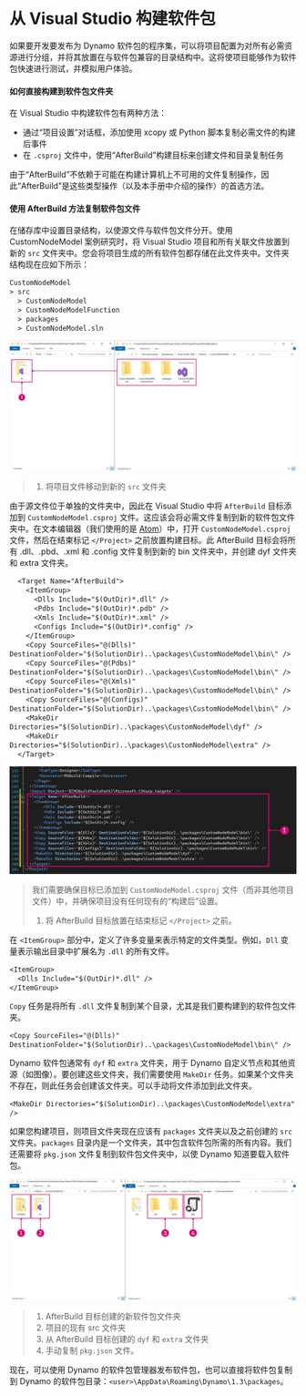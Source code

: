 # 从 Visual Studio 构建软件包 

如果要开发要发布为 Dynamo 软件包的程序集，可以将项目配置为对所有必需资源进行分组，并将其放置在与软件包兼容的目录结构中。这将使项目能够作为软件包快速进行测试，并模拟用户体验。

#### 如何直接构建到软件包文件夹 <a href="#how-to-build-directly-to-the-package-folder" id="how-to-build-directly-to-the-package-folder"></a>

在 Visual Studio 中构建软件包有两种方法：

* 通过“项目设置”对话框，添加使用 xcopy 或 Python 脚本复制必需文件的构建后事件
* 在 `.csproj` 文件中，使用“AfterBuild”构建目标来创建文件和目录复制任务

由于“AfterBuild”不依赖于可能在构建计算机上不可用的文件复制操作，因此“AfterBuild”是这些类型操作（以及本手册中介绍的操作）的首选方法。

#### 使用 AfterBuild 方法复制软件包文件 <a href="#copy-package-files-with-the-afterbuild-method" id="copy-package-files-with-the-afterbuild-method"></a>

在储存库中设置目录结构，以使源文件与软件包文件分开。使用 CustomNodeModel 案例研究时，将 Visual Studio 项目和所有关联文件放置到新的 `src` 文件夹中。您会将项目生成的所有软件包都存储在此文件夹中。文件夹结构现在应如下所示：

```
CustomNodeModel
> src
  > CustomNodeModel
  > CustomNodeModelFunction
  > packages
  > CustomNodeModel.sln
```

![移动项目文件](images/fe-proj-directory.jpg)

> 1. 将项目文件移动到新的 `src` 文件夹

由于源文件位于单独的文件夹中，因此在 Visual Studio 中将 `AfterBuild` 目标添加到 `CustomNodeModel.csproj` 文件。这应该会将必需文件复制到新的软件包文件夹中。在文本编辑器（我们使用的是 [Atom](https://atom.io)）中，打开 `CustomNodeModel.csproj` 文件，然后在结束标记 `</Project>` 之前放置构建目标。此 AfterBuild 目标会将所有 .dll、.pbd、.xml 和 .config 文件复制到新的 bin 文件夹中，并创建 dyf 文件夹和 extra 文件夹。

```
  <Target Name="AfterBuild">
    <ItemGroup>
      <Dlls Include="$(OutDir)*.dll" />
      <Pdbs Include="$(OutDir)*.pdb" />
      <Xmls Include="$(OutDir)*.xml" />
      <Configs Include="$(OutDir)*.config" />
    </ItemGroup>
    <Copy SourceFiles="@(Dlls)" DestinationFolder="$(SolutionDir)..\packages\CustomNodeModel\bin\" />
    <Copy SourceFiles="@(Pdbs)" DestinationFolder="$(SolutionDir)..\packages\CustomNodeModel\bin\" />
    <Copy SourceFiles="@(Xmls)" DestinationFolder="$(SolutionDir)..\packages\CustomNodeModel\bin\" />
    <Copy SourceFiles="@(Configs)" DestinationFolder="$(SolutionDir)..\packages\CustomNodeModel\bin\" />
    <MakeDir Directories="$(SolutionDir)..\packages\CustomNodeModel\dyf" />
    <MakeDir Directories="$(SolutionDir)..\packages\CustomNodeModel\extra" />
  </Target>
```

![放置 AfterBuild 目标](images/atom-afterbuild.jpg)

> 我们需要确保目标已添加到 `CustomNodeModel.csproj` 文件（而非其他项目文件）中，并确保项目没有任何现有的“构建后”设置。
>
> 1. 将 AfterBuild 目标放置在结束标记 `</Project>` 之前。

在 `<ItemGroup>` 部分中，定义了许多变量来表示特定的文件类型。例如，`Dll` 变量表示输出目录中扩展名为 `.dll` 的所有文件。

```
<ItemGroup>
  <Dlls Include="$(OutDir)*.dll" />
</ItemGroup>
```

`Copy` 任务是将所有 `.dll` 文件复制到某个目录，尤其是我们要构建到的软件包文件夹。

```
<Copy SourceFiles="@(Dlls)" DestinationFolder="$(SolutionDir)..\packages\CustomNodeModel\bin\" />
```

Dynamo 软件包通常有 `dyf` 和 `extra` 文件夹，用于 Dynamo 自定义节点和其他资源（如图像）。要创建这些文件夹，我们需要使用 `MakeDir` 任务。如果某个文件夹不存在，则此任务会创建该文件夹。可以手动将文件添加到此文件夹。

```
<MakeDir Directories="$(SolutionDir)..\packages\CustomNodeModel\extra" />
```

如果您构建项目，则项目文件夹现在应该有 `packages` 文件夹以及之前创建的 `src` 文件夹。`packages` 目录内是一个文件夹，其中包含软件包所需的所有内容。我们还需要将 `pkg.json` 文件复制到软件包文件夹中，以使 Dynamo 知道要载入软件包。

![复制文件](images/fe-proj-directory-package.jpg)

> 1. AfterBuild 目标创建的新软件包文件夹
> 2. 项目的现有 src 文件夹
> 3. 从 AfterBuild 目标创建的 `dyf` 和 `extra` 文件夹
> 4. 手动复制 `pkg.json` 文件。

现在，可以使用 Dynamo 的软件包管理器发布软件包，也可以直接将软件包复制到 Dynamo 的软件包目录：`<user>\AppData\Roaming\Dynamo\1.3\packages`。
